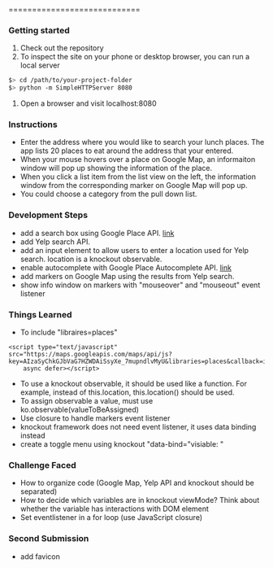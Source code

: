 
============================
### Getting started

1. Check out the repository
1. To inspect the site on your phone or desktop browser, you can run a local server

  ```bash
  $> cd /path/to/your-project-folder
  $> python -m SimpleHTTPServer 8080
  ```

1. Open a browser and visit localhost:8080

### Instructions
* Enter the address where you would like to search your lunch places.
The app lists 20 places to eat around the address that your entered.
* When your mouse hovers over a place on Google Map, an informaiton window will pop up showing the information of the place. 
* When you click a list item from the list view on the left, the information window from the corresponding marker on Google Map will pop up.
* You could choose a category from the pull down list.


### Development Steps

* add a search box using Google Place API. [link](https://developers.google.com/maps/documentation/javascript/examples/places-searchbox)
* add Yelp search API. 
* add an input element to allow users to enter a location used for Yelp search. location is a knockout observable.
* enable autocomplete with Google Place Autocomplete API. [link](https://developers.google.com/maps/documentation/javascript/examples/places-autocomplete)
* add markers on Google Map using the results from Yelp search.
* show info window on markers with "mouseover" and "mouseout" event listener


### Things Learned
* To include "libraires=places"
```
<script type="text/javascript" src="https://maps.googleapis.com/maps/api/js?key=AIzaSyChkGJbVaG7HZWDAiSsyXe_7mupndlvMyU&libraries=places&callback=initMap"
    async defer></script>
```
* To use a knockout observable, it should be used like a function. For example, instead of this.location, this.location() should be used.
* To assign observable a value, must use ko.observable(valueToBeAssigned)
* Use closure to handle markers event listener
* knockout framework does not need event listener, it uses data binding instead
* create a toggle menu using knockout "data-bind="visiable: "

### Challenge Faced
* How to organize code (Google Map, Yelp API and knockout should be separated)
* How to decide which variables are in knockout viewMode? Think about whether the variable has interactions with DOM element
* Set eventlistener in a for loop (use JavaScript closure)

### Second Submission
* add favicon



